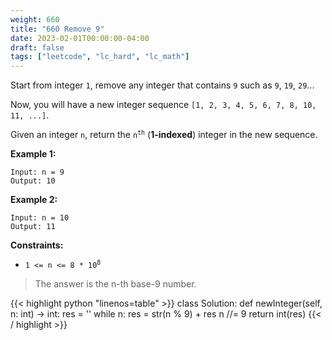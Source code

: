 ```yaml
---
weight: 660
title: "660 Remove 9"
date: 2023-02-01T00:00:00-04:00
draft: false
tags: ["leetcode", "lc_hard", "lc_math"]
---
```


Start from integer `1`, remove any integer that contains `9` such as `9`, `19`, `29`...

Now, you will have a new integer sequence `[1, 2, 3, 4, 5, 6, 7, 8, 10, 11, ...]`.

Given an integer `n`, return the <code>n<sup>th</sup></code> (**1-indexed**) integer in the new sequence.

**Example 1:**
```
Input: n = 9
Output: 10
```
**Example 2:**
```
Input: n = 10
Output: 11
```

**Constraints:**
- <code>1 <= n <= 8 * 10<sup>8</sup></code>

> The answer is the n-th base-9 number.

<div class="tabs"></div>
<div class="tab-content">
<div id="python" class="lang">
{{< highlight python "linenos=table" >}}
class Solution:
    def newInteger(self, n: int) -> int:
        res = ''
        while n:
            res = str(n % 9) + res
            n //= 9
        return int(res)
{{< / highlight >}}
</div>
</div>
